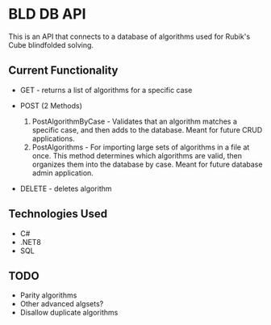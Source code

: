 # BLD DB API
This is an API that connects to a database of algorithms used for Rubik's Cube blindfolded solving.

## Current Functionality
* GET - returns a list of algorithms for a specific case
* POST (2 Methods)
  1.  PostAlgorithmByCase - Validates that an algorithm matches a specific case, and then adds to the database. Meant for future CRUD applications.
  2.  PostAlgorithms - For importing large sets of algorithms in a file at once. This method determines which algorithms are valid, then organizes them into the database by case. Meant for future database admin application.
     
* DELETE - deletes algorithm

## Technologies Used
* C#
* .NET8
* SQL

## TODO
* Parity algorithms
* Other advanced algsets?
* Disallow duplicate algorithms
  
